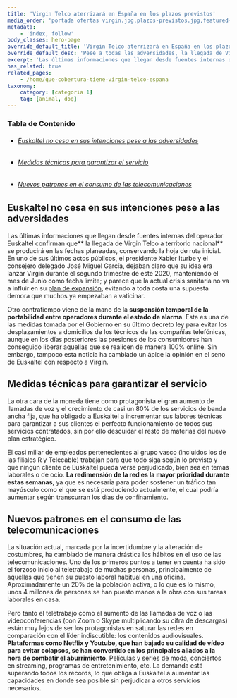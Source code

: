 ```yaml
---
title: 'Virgin Telco aterrizará en España en los plazos previstos'
media_order: 'portada ofertas virgin.jpg,plazos-previstos.jpg,featured-loop.jpg'
metadata:
    - 'index, follow'
body_classes: hero-page
override_default_title: 'Virgin Telco aterrizará en España en los plazos previstos'
override_default_desc: 'Pese a todas las adversidades, la llegada de Virgin a España ocurrirá durante la primera mitad de este año. El plan de expansión de Euskaltel sigue en pie y la nueva oferta de fibra, móvil y TV se conocerá en breve.'
excerpt: 'Las últimas informaciones que llegan desde fuentes internas del operador Euskaltel confirman que la llegada de Virgin Telco a territorio nacional se producirá en las...'
has_related: true
related_pages:
    - /home/que-cobertura-tiene-virgin-telco-espana
taxonomy:
    category: [categoria 1]
    tag: [animal, dog]
---
```


<!-- #  Virgin Telco aterrizará en España en los plazos previstos -->

<!-- <div class="mb-5"></div> -->

<!-- ![](plazos-previstos.jpg) -->

<!-- <div class="mb-5"></div> -->
### Tabla de Contenido
<div class="links-list"></div>

* ######  <span class="magnet-link">[Euskaltel no cesa en sus intenciones pese a las adversidades](#euskaltel)</span>
* ######  <span class="magnet-link">[Medidas técnicas para garantizar el servicio](#medidas)</span>
* ######  <span class="magnet-link">[Nuevos patrones en el consumo de las telecomunicaciones](#patrones)</span>

<div class="mb-5"></div>

## <span id="euskaltel">Euskaltel no cesa en sus intenciones pese a las adversidades<span>
    
Las últimas informaciones que llegan desde fuentes internas del operador Euskaltel confirman que** la llegada de Virgin Telco a territorio nacional** se producirá en las fechas planeadas, conservando la hoja de ruta inicial. En uno de sus últimos actos públicos, el presidente Xabier Iturbe y el consejero delegado José Miguel García, dejaban claro que su idea era lanzar Virgin durante el segundo trimestre de este 2020, manteniendo el mes de Junio como fecha límite; y parece que la actual crisis sanitaria no va a influir en su [plan de expansión](https://www.ofertasvirgin.es/home/plan-de-negocio-2020-2025-euskaltel), evitando a toda costa una supuesta demora que muchos ya empezaban a vaticinar.    
    
Otro contratiempo viene de la mano de la **suspensión temporal de la portabilidad entre operadores durante el estado de alarma**. Esta es una de las medidas tomada por el Gobierno en su último decreto ley para evitar los desplazamientos a domicilios de los técnicos de las compañías telefónicas, aunque en los días posteriores las presiones de los consumidores han conseguido liberar aquellas que se realicen de manera 100% online. Sin embargo, tampoco esta noticia ha cambiado un ápice la opinión en el seno de Euskaltel con respecto a Virgin.
    
<div class="mb-5"></div>

## <span id="medidas">Medidas técnicas para garantizar el servicio<span>
    
La otra cara de la moneda tiene como protagonista el gran aumento de llamadas de voz y el crecimiento de casi un 80% de los servicios de banda ancha fija, que ha obligado a Euskaltel a incrementar sus labores técnicas para garantizar a sus clientes el perfecto funcionamiento de todos sus servicios contratados, sin por ello descuidar el resto de materias del nuevo plan estratégico.

El casi millar de empleados pertenecientes al grupo vasco (incluidos los de las filiales R y Telecable) trabajan para que todo siga según lo previsto y que ningún cliente de Euskaltel pueda verse perjudicado, bien sea en temas laborales o de ocio. **La redimensión de la red es la mayor prioridad durante estas semanas**, ya que es necesaria para poder sostener un tráfico tan mayúsculo como el que se está produciendo actualmente, el cual podría aumentar según transcurran los días de confinamiento.
    
<div class="mb-5"></div>
    
## <span id="patrones"> Nuevos patrones en el consumo de las telecomunicaciones<span>
    
La situación actual, marcada por la incertidumbre y la alteración de costumbres, ha cambiado de manera drástica los hábitos en el uso de las telecomunicaciones. Uno de los primeros puntos a tener en cuenta ha sido el forzoso inicio al teletrabajo de muchas personas, principalmente de aquellas que tienen su puesto laboral habitual en una oficina. Aproximadamente un 20% de la población activa, o lo que es lo mismo, unos 4 millones de personas se han puesto manos a la obra con sus tareas laborales en casa.

Pero tanto el teletrabajo como el aumento de las llamadas de voz o las videoconferencias (con Zoom o Skype multiplicando su cifra de descargas) están muy lejos de ser los protagonistas en saturar las redes en comparación con el líder indiscutible: los contenidos audiovisuales. **Plataformas como Netflix y Youtube, que han bajado su calidad de vídeo para evitar colapsos, se han convertido en los principales aliados a la hora de combatir el aburrimiento**. Películas y series de moda, conciertos en streaming, programas de entretenimiento, etc. La demanda está superando todos los récords, lo que obliga a Euskaltel a aumentar las capacidades en donde sea posible sin perjudicar a otros servicios necesarios.
    